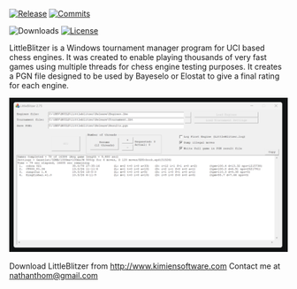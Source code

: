 <div align="left">

  [![Release][release-badge]][release-link]
  [![Commits][commits-badge]][commits-link]

  ![Downloads][downloads-badge]
  [![License][license-badge]][license-link]
 
</div>

LittleBlitzer is a Windows tournament manager program for UCI based chess engines. It was created to enable
playing thousands of very fast games using multiple threads for chess engine testing purposes. It creates a
PGN file designed to be used by Bayeselo or Elostat to give a final rating for each engine.

![alt tag](https://raw.githubusercontent.com/FireFather/littleblitzer/master/bitmaps/LittleBlitzer.png)

Download LittleBlitzer from http://www.kimiensoftware.com
Contact me at nathanthom@gmail.com

[license-badge]:https://img.shields.io/github/license/FireFather/fire?style=for-the-badge&label=license&color=success
[license-link]:https://github.com/FireFather/littleblitzer/blob/main/LICENSE
[release-badge]:https://img.shields.io/github/v/release/FireFather/fire?style=for-the-badge&label=official%20release
[release-link]:https://github.com/FireFather/littleblitzer/releases/latest
[commits-badge]:https://img.shields.io/github/commits-since/FireFather/littleblitzer/latest?style=for-the-badge
[commits-link]:https://github.com/FireFather/littleblitzer/commits/main
[downloads-badge]:https://img.shields.io/github/downloads/FireFather/littleblitzer/total?color=success&style=for-the-badge